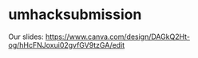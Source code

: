 # umhacksubmission

Our slides:
https://www.canva.com/design/DAGkQ2Ht-og/hHcFNJoxui02gvfGV9tzGA/edit
